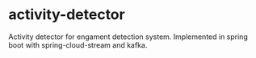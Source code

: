 # activity-detector
Activity detector for engament detection system. Implemented in spring boot with spring-cloud-stream and kafka.
